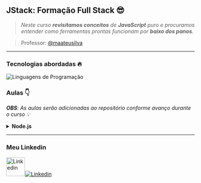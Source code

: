 ## JStack: Formação Full Stack 😎

> _Neste curso **revisitamos conceitos** de **JavaScript** puro e procuramos entender como ferramentas prontas funcionam por **baixo dos panos**._

> Professor: [@maateusilva](https://www.linkedin.com/in/mateusilva/)

---

### Tecnologias abordadas 🔥

<img src="https://skillicons.dev/icons?i=javascript,nodejs,react,postgres&perline=15" alt="Linguagens de Programação" />

### Aulas 👇

_**OBS**: As aulas serão adicionadas ao repositório conforme avanço durante o curso 💡_

<details>
  <summary><strong>Node.js</strong></summary>
    
1. [**JavaScript Modules**](https://github.com/natanzeraa/jstack/blob/main/nodejs/01-modules)

2. [**API Node.js**](https://github.com/natanzeraa/jstack/tree/main/nodejs/02-api/src)

3. [**API Express.js**](https://github.com/natanzeraa/jstack/tree/main/nodejs/03-express-js)

</details>

---

### Meu Linkedin

<a href="https://www.linkedin.com/in/natan-oliveira-71023822b/" target="_blank"><img src="https://avatars.githubusercontent.com/u/172435339?v=4&perline=15" height=50 alt="Linkedin" /><img src="https://skillicons.dev/icons?i=linkedin&perline=15" alt="Linkedin" /></a>

